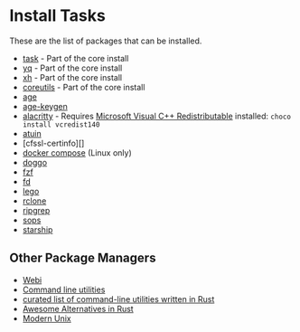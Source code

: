 # Install Tasks

These are the list of packages that can be installed.

- [task][] - Part of the core install
- [yq][] - Part of the core install
- [xh][] - Part of the core install
- [coreutils][] - Part of the core install
- [age][]
- [age-keygen][]
- [alacritty][] - Requires [Microsoft Visual C++ Redistributable][] installed: `choco install vcredist140`
- [atuin][]
- [cfssl-certinfo][]
- [docker compose][] (Linux only)
- [doggo][]
- [fzf][]
- [fd][]
- [lego][]
- [rclone][]
- [ripgrep][]
- [sops][]
- [starship][]

[age]: https://github.com/FiloSottile/age
[age-keygen]: https://github.com/FiloSottile/age
[alacritty]: https://github.com/alacritty/alacritty
[atuin]: https://github.com/ellie/atuin
[coreutils]: https://github.com/uutils/coreutils
[cfssl]: https://github.com/cloudflare/cfssl
[docker compose]: https://docs.docker.com/compose/install/
[doggo]: https://github.com/mr-karan/doggo
[fd]: https://github.com/sharkdp/fd
[fzf]: https://github.com/junegunn/fzf
[lego]: https://github.com/go-acme/lego
[rclone]: https://github.com/rclone/rclone
[ripgrep]: https://github.com/BurntSushi/ripgrep
[sops]: https://github.com/mozilla/sops
[starship]: https://github.com/starship/starship
[task]: https://github.com/go-task/task
[xh]: https://github.com/ducaale/xh
[yq]: https://github.com/mikefarah/yq
[Microsoft Visual C++ Redistributable]: https://learn.microsoft.com/en-US/cpp/windows/latest-supported-vc-redist?view=msvc-170

## Other Package Managers

- [Webi][]
- [Command line utilities][]
- [curated list of command-line utilities written in Rust][]
- [Awesome Alternatives in Rust][]
- [Modern Unix][]

[Webi]: https://webinstall.dev/
[Command line utilities]: https://lib.rs/command-line-utilities
[curated list of command-line utilities written in Rust]: https://github.com/sts10/rust-command-line-utilities
[Awesome Alternatives in Rust]: https://github.com/TaKO8Ki/awesome-alternatives-in-rust
[Modern Unix]: https://github.com/ibraheemdev/modern-unix
